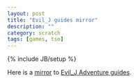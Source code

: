 ```yaml
---
layout: post
title: "Evil_J guides mirror"
description: ""
category: scratch
tags: [games, tso]
---
```

{% include JB/setup %}

Here is a [mirror](http://tso.unitedself.com/) to [Evil_J Adventure guides](http://forum.thesettlersonline.net/threads/15681-Evil_J-Adventure-Guides).
